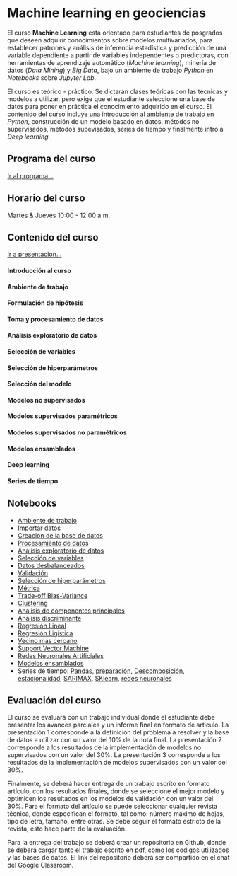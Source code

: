 # Machine learning en geociencias

El curso **Machine Learning** está orientado para estudiantes de posgrados que deseen adquirir conocimientos sobre modelos multivariados, para establecer patrones y análisis de inferencia estadística y predicción de una variable dependiente a partir de variables independentes o predictoras, con herramientas de aprendizaje automático (*Machine learning*), minería de datos (*Data Mining*) y *Big Data*, bajo un ambiente de trabajo *Python* en *Notebooks* sobre *Jupyter Lab*. 

El curso es teórico - práctico. Se dictarán clases teóricas con las técnicas y modelos a utilizar, pero exige que el estudiante seleccione una base de datos para poner en práctica el conocimiento adquirido en el curso. El contenido del curso incluye una introducción al ambiente de trabajo en *Python*, construcción de un modelo basado en datos, métodos no supervisados, métodos supevisados,
series de tiempo y finalmente intro a *Deep learning*.

## Programa del curso
[Ir al programa...](/Programa_MachineLearning.pdf)

## Horario del curso
Martes & Jueves 10:00 - 12:00 a.m.

## Contenido del curso
[Ir a presentación...](/html/MachineLearning.html)

#### Introducción al curso

#### Ambiente de trabajo

#### Formulación de hipótesis

#### Toma y procesamiento de datos

#### Análisis exploratorio de datos

#### Selección de variables

#### Selección de hiperparámetros

#### Selección del modelo

#### Modelos no supervisados

#### Modelos supervisados paramétricos

#### Modelos supervisados no paramétricos

#### Modelos ensamblados

#### Deep learning

#### Series de tiempo

## Notebooks
* [Ambiente de trabajo](/NOTEBOOKS/01_Ambiente_de_trabajo.ipynb)
* [Importar datos](/NOTEBOOKS/02_Importar.ipynb) 
* [Creación de la base de datos](/NOTEBOOKS/03_DataFrame.ipynb) 
* [Procesamiento de datos](/NOTEBOOKS/04_Procesamiento_datos.ipynb) 
* [Análisis exploratorio de datos](/NOTEBOOKS/05_EDA.ipynb) 
* [Selección de variables](/NOTEBOOKS/06_SeleccionVariables.ipynb) 
* [Datos desbalanceados](/NOTEBOOKS/07_Desbalance.ipynb) 
* [Validación](/NOTEBOOKS/08_Validation.ipynb) 
* [Selección de hiperparámetros](/NOTEBOOKS/09_Algorithm_Tunning.ipynb) 
* [Métrica](/NOTEBOOKS/10_Metric.ipynb) 
* [Trade-off Bias-Variance](/NOTEBOOKS/11_Bias-Variance_TradeOff.ipynb) 
* [Clustering](/NOTEBOOKS/12_Cluster.ipynb) 
* [Análisis de componentes principales](/NOTEBOOKS/13_PCA.ipynb) 
* [Análisis discriminante](/NOTEBOOKS/14_Discriminante.ipynb) 
* [Regresión Lineal](/NOTEBOOKS/15_Regresion_lineal.ipynb) 
* [Regresión Ligística](/NOTEBOOKS/16_Regresion_Logistica.ipynb) 
* [Vecino más cercano](/NOTEBOOKS/17_KNN.ipynb) 
* [Support Vector Machine](/NOTEBOOKS/18_SVM.ipynb) 
* [Redes Neuronales Artificiales](/NOTEBOOKS/19_RedesNeuronales.ipynb) 
* [Modelos ensamblados](/NOTEBOOKS/20_Ensembles.ipynb)
* Series de tiempo: [Pandas](/NOTEBOOKS/21_TimeSeries_pandas.ipynb), [preparación](/NOTEBOOKS/21a_TimeSeries_preparing.ipynb), [Descomposición](/NOTEBOOKS/21b_TimeSeries_decomposition.ipynb), [estacionalidad](/NOTEBOOKS/21c_TimeSeries_stationarity.ipynb), [SARIMAX](/NOTEBOOKS/21d_TimeSeries_SARIMAX.ipynb), [SKlearn](/NOTEBOOKS/21e_TimeSeries_sklearn.ipynb), [redes neuronales](/NOTEBOOKS/21f_TimeSeries_LSTM.ipynb)


## Evaluación del curso
El curso se evaluará con un trabajo individual donde el estudiante debe presentar los avances parciales y un informe final en formato 
de articulo. La presentación 1 corresponde a la definición del problema a resolver y la base de datos a utilizar con un valor 
del 10% de la nota final. La presentación 2 corresponde a los resultados de la implementación de modelos no supervisados con un 
valor del 30%. La presentación 3 corresponde a los resultados de la implementación de modelos supervisados con un valor del 30%.

Finalmente, se deberá hacer entrega de un trabajo escrito en formato artículo, con los resultados finales, donde se seleccione el mejor 
modelo y optimicen los resultados en los modelos de validación con un valor del 30%. Para el formato del artículo se puede seleccionar cualquier revista técnica, donde especifican el formato, tal como: número máximo de hojas, tipo de letra, tamaño, entre otras. Se debe seguir el formato estricto de la revista, esto hace parte de la evaluación.

Para la entrega del trabajo se deberá crear un repositorio en Github, donde se deberá cargar tanto el trabajo escrito en pdf, como los codigos utilizados y las bases de datos. El link del repositorio deberá ser compartido en el chat del Google Classroom.






















